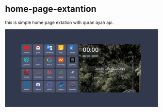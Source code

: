 # home-page-extantion
this is simple home page extation with quran ayah  api.

![home page](./home-page.PNG)
